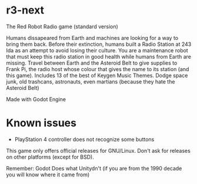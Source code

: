 # r3-next

The Red Robot Radio game (standard version)

Humans dissapeared from Earth and machines are looking for a way to bring them back. Before their extinction, humans built a Radio Station at 243 Ida as an attempt to avoid losing their culture. You are a maintenance robot that must keep this radio station in good health while humans from Earth are missing. Travel between Earth and the Asteroid Belt to give supplies to Frank Pi, the radio host whose colour that gives the name to its station (and this game).  Includes 13 of the best of Keygen Music Themes. Dodge space junk, old trashcans, astronauts, even martians (because they hate the Asteroid Belt)

Made with Godot Engine

# Known issues

* PlayStation 4 controller does not recognize some buttons

This game only offers official releases for GNU/Linux. Don't ask for releases on other platforms (except for BSD).

Remember: Godot Does what Unitydn't (if you are from the 1990 decade you will know where it came from)

